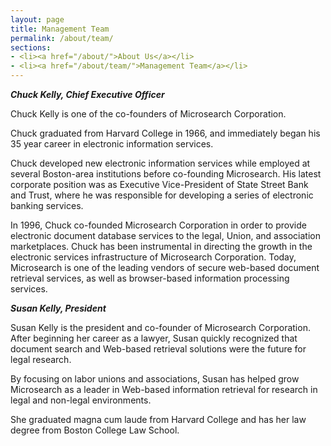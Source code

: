 ```yaml
---
layout: page
title: Management Team
permalink: /about/team/
sections:
- <li><a href="/about/">About Us</a></li>
- <li><a href="/about/team/">Management Team</a></li>
---
```


***Chuck Kelly, Chief Executive Officer***  

Chuck Kelly is one of the co-founders of Microsearch Corporation.

Chuck graduated from Harvard College in 1966, and immediately began his 35 year career in electronic information services.

Chuck developed new electronic information services while employed at several Boston-area institutions before co-founding Microsearch. His latest corporate position was as Executive Vice-President of State Street Bank and Trust, where he was responsible for developing a series of electronic banking services.

In 1996, Chuck co-founded Microsearch Corporation in order to provide electronic document database services to the legal, Union, and association marketplaces.
Chuck has been instrumental in directing the growth in the electronic services infrastructure of Microsearch Corporation. Today, Microsearch is one of the leading vendors of secure web-based document retrieval services, as well as browser-based information processing services.

***Susan Kelly, President***  

Susan Kelly is the president and co-founder of Microsearch Corporation. After beginning her career as a lawyer, Susan quickly recognized that document search and Web-based retrieval solutions were the future for legal research.

By focusing on labor unions and associations, Susan has helped grow Microsearch as a leader in Web-based information retrieval for research in legal and non-legal environments.

She graduated magna cum laude from Harvard College and has her law degree from Boston College Law School.
